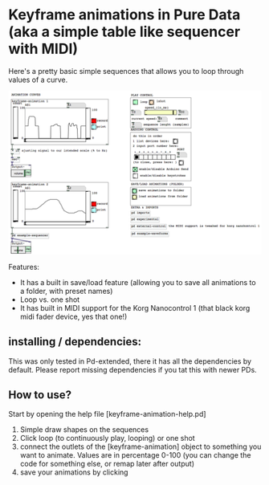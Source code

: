# Keyframe animations in Pure Data (aka a simple table like sequencer with MIDI)

Here's a pretty basic simple sequences that allows you to loop through values of a curve. 

![animations.png](../screenshots_how_to_use/animation.png)


Features: 
* It has a built in save/load feature (allowing you to save all animations to a folder, with preset names)
* Loop vs. one shot
* It has built in MIDI support for the Korg Nanocontrol 1 (that black korg midi fader device, yes that one!)


## installing / dependencies:
This was only tested in Pd-extended, there it has all the dependencies by default. Please report missing dependencies if you tat this with newer PDs. 

## How to use? 

Start by opening the help file [keyframe-animation-help.pd]

1. Simple draw shapes on the sequences
2. Click loop (to continuously play, looping) or one shot
3. connect the outlets of the [keyframe-animation] object to something you want to animate. Values are in percentage 0-100 (you can change the code for something else, or remap later after output)
4. save your animations by clicking
